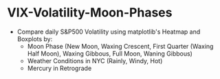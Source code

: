 # VIX-Volatility-Moon-Phases
- Compare daily S&P500 Volatility using matplotlib's Heatmap and Boxplots by:
    - Moon Phase (New Moon, Waxing Crescent, First Quarter (Waxing Half Moon), Waxing Gibbous, Full Moon, Waning Gibbous)
    - Weather Conditions in NYC (Rainly, Windy, Hot)
    - Mercury in Retrograde

